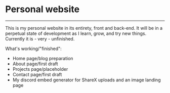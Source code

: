 # Personal website
---

This is my personal website in its entirety, front and back-end. It will be in a perpetual state of development
as I learn, grow, and try new things. Currently it is - very - unfinished.

What's working/"finished":
* Home page/blog preparation
* About page/first draft
* Projects page/placeholder
* Contact page/first draft
* My discord embed generator for ShareX uploads and an image landing page
